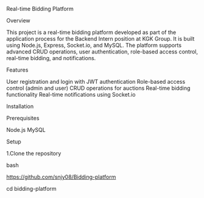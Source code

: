  Real-time Bidding Platform

 Overview

This project is a real-time bidding platform developed as part of the application process for the Backend Intern position at KGK Group. It is built using Node.js, Express, Socket.io, and MySQL. The platform supports advanced CRUD operations, user authentication, role-based access control, real-time bidding, and notifications.

Features

 User registration and login with JWT authentication
 Role-based access control (admin and user)
 CRUD operations for auctions
 Real-time bidding functionality
 Real-time notifications using Socket.io

 Installation

 Prerequisites

 Node.js 
 MySQL

Setup

1.Clone the repository

   bash

   https://github.com/snjy08/Bidding-platform

   cd bidding-platform
